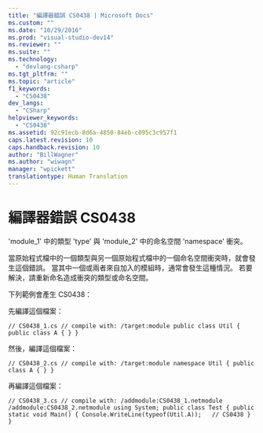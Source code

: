 ```yaml
---
title: "編譯器錯誤 CS0438 | Microsoft Docs"
ms.custom: ""
ms.date: "10/29/2016"
ms.prod: "visual-studio-dev14"
ms.reviewer: ""
ms.suite: ""
ms.technology: 
  - "devlang-csharp"
ms.tgt_pltfrm: ""
ms.topic: "article"
f1_keywords: 
  - "CS0438"
dev_langs: 
  - "CSharp"
helpviewer_keywords: 
  - "CS0438"
ms.assetid: 92c91ecb-8d6a-4850-84eb-c095c3c957f1
caps.latest.revision: 10
caps.handback.revision: 10
author: "BillWagner"
ms.author: "wiwagn"
manager: "wpickett"
translationtype: Human Translation
---
```

# 編譯器錯誤 CS0438
'module\_1' 中的類型 'type' 與 'module\_2' 中的命名空間 'namespace' 衝突。  
  
 當原始程式檔中的一個類型與另一個原始程式檔中的一個命名空間衝突時，就會發生這個錯誤。 當其中一個或兩者來自加入的模組時，通常會發生這種情況。 若要解決，請重新命名造成衝突的類型或命名空間。  
  
 下列範例會產生 CS0438：  
  
 先編譯這個檔案：  
  
```  
// CS0438_1.cs // compile with: /target:module public class Util { public class A { } }  
```  
  
 然後，編譯這個檔案：  
  
```  
// CS0438_2.cs // compile with: /target:module namespace Util { public class A { } }  
```  
  
 再編譯這個檔案：  
  
```  
// CS0438_3.cs // compile with: /addmodule:CS0438_1.netmodule /addmodule:CS0438_2.netmodule using System; public class Test { public static void Main() { Console.WriteLine(typeof(Util.A));   // CS0438 } }  
  
```
